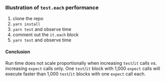 ### Illustration of `test.each` performance

1. clone the repo
2. `yarn install`
3. `yarn test` and observe time
4. comment out the `it.each` block
5. `yarn test` and observe time

#### Conclusion
Run time does not scale proportionally when increasing `test`/`it` calls vs. increasing `expect` calls only. One `test`/`it` block with 1,000 `expect` calls will execute faster than 1,000 `test`/`it` blocks with one `expect` call each.
